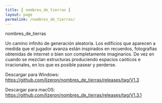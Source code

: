 ```yaml
---
title: ║ nombres_de_tierras ║
layout: page
permalink: /nombres_de_tierras/
---
```


nombres_de_tierras

Un camino infinito de generación aleatoria. Los edificios que aparecen a medida que el jugador avanza están inspirados en recuerdos, fotografías obtenidas de internet o bien son completamente imaginarios. De vez en cuando se mezclan estructuras produciendo espacios caóticos e irracionales, en los que es posible pasear y perderse.



Descargar para Windows:
https://github.com/lizeron/nombres_de_tierras/releases/tag/V1.3

Descargar para macOS:
https://github.com/lizeron/nombres_de_tierras/releases/tag/V1.3.1

